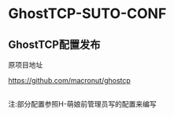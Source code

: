 # GhostTCP-SUTO-CONF
## GhostTCP配置发布

原项目地址

https://github.com/macronut/ghostcp

##
注:部分配置参照H-萌娘前管理员写的配置来编写
